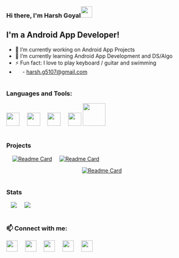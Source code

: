 <!-- &nbsp; This is used for space in markdown engine used in readme files -->
### Hi there, I'm Harsh Goyal<img src="https://raw.githubusercontent.com/MartinHeinz/MartinHeinz/master/wave.gif" width="30px">

## I'm a Android App Developer!
- 🔭 I’m currently working on Android App Projects
- 🌱 I’m currently learning Android App Development and DS/Algo
- ⚡ Fun fact: I love to play keyboard / guitar and swimming
- <img name="gmail" width="15px" src="https://user-images.githubusercontent.com/79085857/141674338-3bed24ed-753a-460c-83a2-20cc81c6f334.png" /> - harsh.g5107@gmail.com

# <!-- Used for line break -->
### Languages and Tools: 

<!-- below it imp to use in one line otherwise the icon go in vertical -->
<img name="c++" width="35px" src="https://user-images.githubusercontent.com/79085857/141675884-c7eeaece-bf04-4a7e-8de2-cc211d9e4ade.png"/> &nbsp;&nbsp;&nbsp; <img name="java" width="35px" src="https://user-images.githubusercontent.com/79085857/141675954-1d8192ee-1539-4c44-b3d2-af5cb3b6d572.png"/>
&nbsp;&nbsp;&nbsp; <img name="android" width="35px" src="https://user-images.githubusercontent.com/79085857/141676030-43664b25-0dd4-4199-8d10-ccf8603669de.png"/>
&nbsp;&nbsp;&nbsp; <img name="database" width="35px" src="https://user-images.githubusercontent.com/79085857/141676117-f78b273c-c7b9-4117-b66b-2a853163d50e.png"/>
<img name="firebase" width="60px" src="https://user-images.githubusercontent.com/79085857/141676139-4997e425-35b3-4d2f-8ab3-8357d093fad9.png"/>

#
### Projects
&nbsp;&nbsp;&nbsp; [![Readme Card](https://github-readme-stats.vercel.app/api/pin/?username=iharsh-g&theme=chartreuse-dark&repo=PopularMovies)](https://github.com/iharsh-g/PopularMovies) &nbsp;&nbsp;&nbsp; [![Readme Card](https://github-readme-stats.vercel.app/api/pin/?username=iharsh-g&theme=chartreuse-dark&repo=AnyTimeWeather)](https://github.com/iharsh-g/AnyTimeWeather)

&nbsp;&nbsp;&nbsp;&nbsp;&nbsp;&nbsp;&nbsp;&nbsp;&nbsp;&nbsp;&nbsp;&nbsp;&nbsp;&nbsp;&nbsp;&nbsp;&nbsp;&nbsp;&nbsp;&nbsp;&nbsp;&nbsp;&nbsp;&nbsp;&nbsp;&nbsp;&nbsp;&nbsp;&nbsp;&nbsp;&nbsp;&nbsp;&nbsp;&nbsp;&nbsp;&nbsp;&nbsp;&nbsp;&nbsp;&nbsp;&nbsp;&nbsp;&nbsp;&nbsp;&nbsp;&nbsp;&nbsp;&nbsp;&nbsp;&nbsp;
[![Readme Card](https://github-readme-stats.vercel.app/api/pin/?username=iharsh-g&theme=chartreuse-dark&repo=ShortYoutube)](https://github.com/iharsh-g/ShortYoutube)


#
### Stats

&nbsp;&nbsp;&nbsp;<img src="https://github-readme-stats.vercel.app/api?username=iharsh-g&layout=compact&show_icons=true&theme=chartreuse-dark" /> &nbsp;&nbsp;&nbsp; <img src="https://github-readme-stats.vercel.app/api/top-langs/?username=iharsh-g&theme=chartreuse-dark" />

#
### 📫 Connect with me: 

[<img name="linkedin" width="30px" src="https://user-images.githubusercontent.com/79085857/141673554-6a7f0f91-f436-4204-a680-e7b3ae05822e.png" />](https://www.linkedin.com/in/harsh-goyal-b3a042190)
&nbsp;&nbsp;&nbsp; [<img name="facebook" width="30px" src="https://user-images.githubusercontent.com/79085857/141674202-8d11244f-5325-47a3-a693-0d06432a2e69.png" />](https://www.facebook.com/harsh.goel.501)
&nbsp;&nbsp;&nbsp; [<img name="instagram" width="30px" src="https://user-images.githubusercontent.com/79085857/141674406-bbd34b39-4985-4315-8bd8-e7502a1388ad.png" />](https://www.instagram.com/iharsh_g/)
&nbsp;&nbsp;&nbsp; [<img name="twitter" width="30px" src="https://user-images.githubusercontent.com/79085857/141674271-fe1f7432-79d8-4ddf-88ed-c72ae08b73ba.png" />](https://www.twitter.com/@iharsh_g)
&nbsp;&nbsp;&nbsp; [<img name="telegram" width="30px" src="https://user-images.githubusercontent.com/79085857/141674315-2330ef38-fdf7-4a59-a745-3c1ecd9fb93c.png" />](https://t.me/iharsh_g)

#


